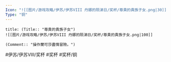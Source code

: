 ```yaml
---
Icon: "![[图片/游戏攻略/伊苏/伊苏VIII 丹娜的陨涕日/奖杯/尊貴的貴族子女.png|30]]"
Type: "铜"
---
```

```ad-common-bronze-trophy
title: (Title:: "尊貴的貴族子女")
![[图片/游戏攻略/伊苏/伊苏VIII 丹娜的陨涕日/奖杯/尊貴的貴族子女.png|100]]

(Comment:: "操作蘭可莎盡情冒險。")
```

#伊苏/伊苏VIII/奖杯 #奖杯 #奖杯/铜
